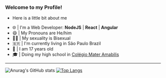 ### Welcome to my Profile!
- Here is a little bit about me

* 🌐 | I'm a Web Developer: **NodeJS** | **React** | **Angular**
* 😄 | My Pronouns are He/him 
* 🏳️‍🌈 | My sexuality is Bisexual
* 🇧🇷  | I'm currently living in São Paulo Brazil
* 🧑 | I am 17 years old
* 🎓 | Doing my high school in [Colégio Mater Amabilis](https://colegioma.com)


----
![Anurag's GitHub stats](https://github-readme-stats.vercel.app/api?username=DiogoNSPI06&count_private=true&bg_color=2C2F33)
[![Top Langs](https://github-readme-stats.vercel.app/api/top-langs/?username=DiogoNSPI06&layout=compact&bg_color=2C2F33)](https://github.com/anuraghazra/github-readme-stats)
<!--
**DiogoNSPI06/DiogoNSPI06** is a ✨ _special_ ✨ repository because its `README.md` (this file) appears on your GitHub profile.

Here are some ideas to get you started:

- 🔭 I’m currently working on ...
- 🌱 I’m currently learning ...
- 👯 I’m looking to collaborate on ...
- 🤔 I’m looking for help with ...
- 💬 Ask me about ...
- 📫 How to reach me: ...
- 😄 Pronouns: ...
- ⚡ Fun fact: ...
-->

